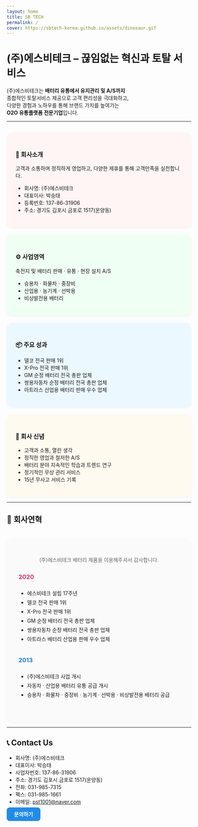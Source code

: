 ```yaml
---
layout: home
title: SB TECH
permalink: /
cover: https://sbtech-korea.github.io/assets/dinosaur.gif
---
```


#  (주)에스비테크 – 끊임없는 혁신과 토탈 서비스

(주)에스비테크는 **배터리 유통에서 유지관리 및 A/S까지**  
종합적인 토탈서비스 제공으로 고객 편리성을 극대화하고,  
다양한 경험과 노하우를 통해 브랜드 가치를 높여가는  
**O2O 유통플랫폼 전문기업**입니다.  

---

<div style="display: grid; grid-template-columns: repeat(auto-fit, minmax(300px, 1fr)); gap: 20px; margin-top: 30px;">

  <!-- 회사소개 -->
  <div style="background-color:#FFF5F5; border-radius:16px; padding:24px; box-shadow:0 2px 6px rgba(0,0,0,0.05);">
    <h3>🏢 회사소개</h3>
    <p>고객과 소통하며 정직하게 영업하고, 다양한 제휴를 통해 고객만족을 실천합니다.</p>
    <ul>
      <li>회사명: (주)에스비테크</li>
      <li>대표이사: 박승태</li>
      <li>등록번호: 137-86-31906</li>
      <li>주소: 경기도 김포시 금포로 1517(운양동)</li>
    </ul>
  </div>

  <!-- 사업영역 -->
  <div style="background-color:#F0FFF4; border-radius:16px; padding:24px; box-shadow:0 2px 6px rgba(0,0,0,0.05);">
    <h3>⚙️ 사업영역</h3>
    <p>축전지 및 배터리 판매 · 유통 · 현장 설치 A/S</p>
    <ul>
      <li>승용차 · 화물차 · 중장비</li>
      <li>산업용 · 농기계 · 선박용</li>
      <li>비상발전용 배터리</li>
    </ul>
  </div>

  <!-- 제품 & 성과 -->
  <div style="background-color:#EBF8FF; border-radius:16px; padding:24px; box-shadow:0 2px 6px rgba(0,0,0,0.05);">
    <h3>📦 주요 성과</h3>
    <ul>
      <li>델코 전국 판매 1위</li>
      <li>X-Pro 전국 판매 1위</li>
      <li>GM 순정 배터리 전국 총판 업체</li>
      <li>쌍용자동차 순정 배터리 전국 총판 업체</li>
      <li>아트라스 산업용 배터리 판매 우수 업체</li>
    </ul>
  </div>

  <!-- 회사 신념 -->
  <div style="background-color:#FFFAF0; border-radius:16px; padding:24px; box-shadow:0 2px 6px rgba(0,0,0,0.05);">
    <h3>🌱 회사 신념</h3>
    <ul>
      <li>고객과 소통, 열린 생각</li>
      <li>정직한 영업과 철저한 A/S</li>
      <li>배터리 분야 지속적인 학습과 트렌드 연구</li>
      <li>정기적인 무상 관리 서비스</li>
      <li>15년 무사고 서비스 기록</li>
    </ul>
  </div>

</div>

---

##  📜 회사연혁

<div style="background-color:#FAFAFA; border-radius:16px; padding:32px; margin-top:40px; box-shadow:0 2px 6px rgba(0,0,0,0.05);">

  <p style="text-align:center; color:#666;">(주)에스비테크 배터리 제품을 이용해주셔서 감사합니다.</p>

  <div style="max-width:800px; margin:0 auto; line-height:1.8;">

  <!-- 2020 -->
  <div style="margin-bottom:30px;">
    <h3 style="color:#d6336c;">2020</h3>
    <ul>
      <li>에스비테크 설립 17주년</li>
      <li>델코 전국 판매 1위</li>
      <li>X-Pro 전국 판매 1위</li>
      <li>GM 순정 배터리 전국 총판 업체</li>
      <li>쌍용자동차 순정 배터리 전국 총판 업체</li>
      <li>아트라스 배터리 산업용 판매 우수 업체</li>
    </ul>
  </div>

  <!-- 2013 -->
  <div style="margin-bottom:30px;">
    <h3 style="color:#1c7ed6;">2013</h3>
    <ul>
      <li>(주)에스비테크 사업 개시</li>
      <li>자동차 · 산업용 배터리 유통 공급 개시</li>
      <li>승용차 · 화물차 · 중장비 · 농기계 · 선박용 · 비상발전용 배터리 공급</li>
    </ul>
  </div>

  </div>
</div>

---

##  📞 Contact Us

- 회사명: (주)에스비테크  
- 대표이사: 박승태  
- 사업자번호: 137-86-31906  
- 주소: 경기도 김포시 금포로 1517(운양동)  
- 전화: 031-985-7315  
- 팩스: 031-985-1661  
- 이메일: [pst1001@naver.com](mailto:pst1001@naver.com)  

<a href="mailto:pst1001@naver.com" style="background:#228be6; color:white; padding:10px 20px; border-radius:8px; text-decoration:none; font-weight:bold;">문의하기</a>
